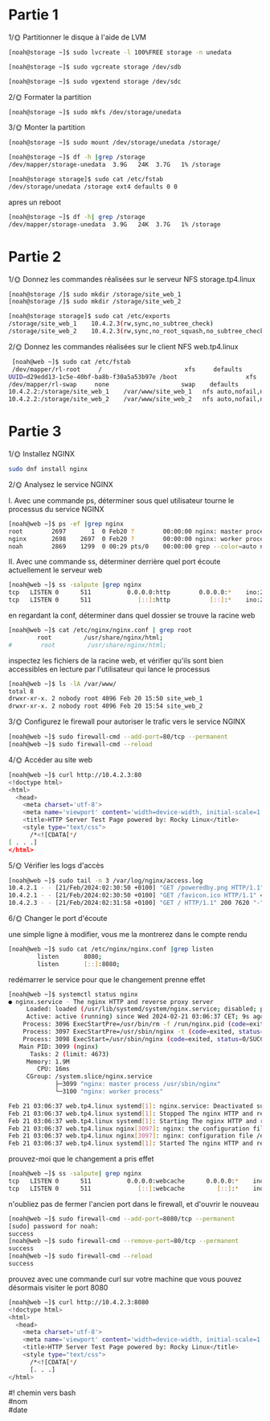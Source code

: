 # Partie 1

1/🌞 Partitionner le disque à l'aide de LVM
```bash
[noah@storage ~]$ sudo lvcreate -l 100%FREE storage -n unedata
```

```bash
[noah@storage ~]$ sudo vgcreate storage /dev/sdb
```

```bash
[noah@storage ~]$ sudo vgextend storage /dev/sdc
```

2/🌞 Formater la partition

```bash
[noah@storage ~]$ sudo mkfs /dev/storage/unedata
```

3/🌞 Monter la partition

```bash
[noah@storage ~]$ sudo mount /dev/storage/unedata /storage/
```

```bash
[noah@storage ~]$ df -h |grep /storage
/dev/mapper/storage-unedata  3.9G   24K  3.7G   1% /storage
```

```bash
[noah@storage storage]$ sudo cat /etc/fstab
/dev/storage/unedata /storage ext4 defaults 0 0
```

apres un reboot
```bash
[noah@storage ~]$ df -h| grep /storage
/dev/mapper/storage-unedata  3.9G   24K  3.7G   1% /storage
```
# Partie 2

1/🌞 Donnez les commandes réalisées sur le serveur NFS storage.tp4.linux
```bash
[noah@storage /]$ sudo mkdir /storage/site_web_1
[noah@storage /]$ sudo mkdir /storage/site_web_2

[noah@storage storage]$ sudo cat /etc/exports
/storage/site_web_1    10.4.2.3(rw,sync,no_subtree_check)
/storage/site_web_2    10.4.2.3(rw,sync,no_root_squash,no_subtree_check)
```
2/🌞 Donnez les commandes réalisées sur le client NFS web.tp4.linux
```bash
 [noah@web ~]$ sudo cat /etc/fstab
 /dev/mapper/rl-root     /                       xfs     defaults        0 0
UUID=d29edd13-1c5e-40bf-ba8b-f30a5a53b97e /boot                   xfs     defaults        0 0
/dev/mapper/rl-swap     none                    swap    defaults        0 0
10.4.2.2:/storage/site_web_1    /var/www/site_web_1   nfs auto,nofail,noatime,nolock,intr,tcp,actimeo=1800 0 0
10.4.2.2:/storage/site_web_2    /var/www/site_web_2   nfs auto,nofail,noatime,nolock,intr,tcp,actimeo=1800 0 0
```

# Partie 3

1/🌞 Installez NGINX

```bash
sudo dnf install nginx
```

2/🌞 Analysez le service NGINX

I. Avec une commande ps, déterminer sous quel utilisateur tourne le processus du service NGINX
```bash
[noah@web ~]$ ps -ef |grep nginx
root        2697       1  0 Feb20 ?        00:00:00 nginx: master process /usr/sbin/nginx
nginx       2698    2697  0 Feb20 ?        00:00:00 nginx: worker process
noah        2869    1299  0 00:29 pts/0    00:00:00 grep --color=auto nginx
```
II. Avec une commande ss, déterminer derrière quel port écoute actuellement le serveur web
```bash
[noah@web ~]$ ss -salpute |grep nginx
tcp   LISTEN 0      511          0.0.0.0:http        0.0.0.0:*    ino:29049 sk:49 cgroup:/system.slice/nginx.service <->
tcp   LISTEN 0      511             [::]:http           [::]:*    ino:29050 sk:4c cgroup:/system.slice/nginx.service v6only:1 <->
```
en regardant la conf, déterminer dans quel dossier se trouve la racine web
```bash
[noah@web ~]$ cat /etc/nginx/nginx.conf | grep root
        root         /usr/share/nginx/html;
#        root         /usr/share/nginx/html;
```

inspectez les fichiers de la racine web, et vérifier qu'ils sont bien accessibles en lecture par l'utilisateur qui lance le processus
```bash
[noah@web ~]$ ls -lA /var/www/
total 8
drwxr-xr-x. 2 nobody root 4096 Feb 20 15:50 site_web_1
drwxr-xr-x. 2 nobody root 4096 Feb 20 15:54 site_web_2
```

3/🌞 Configurez le firewall pour autoriser le trafic vers le service NGINX

```bash
[noah@web ~]$ sudo firewall-cmd --add-port=80/tcp --permanent
[noah@web ~]$ sudo firewall-cmd --reload
```

4/🌞 Accéder au site web

```bash
[noah@web ~]$ curl http://10.4.2.3:80
<!doctype html>
<html>
  <head>
    <meta charset='utf-8'>
    <meta name='viewport' content='width=device-width, initial-scale=1'>
    <title>HTTP Server Test Page powered by: Rocky Linux</title>
    <style type="text/css">
      /*<![CDATA[*/
[ . . .]
</html>
```

5/🌞 Vérifier les logs d'accès

```bash
[noah@web ~]$ sudo tail -n 3 /var/log/nginx/access.log
10.4.2.1 - - [21/Feb/2024:02:30:50 +0100] "GET /poweredby.png HTTP/1.1" 200 368 "http://10.4.2.3/" "Mozilla/5.0 (Windows NT 10.0; Win64; x64; rv:122.0) Gecko/20100101 Firefox/122.0" "-"
10.4.2.1 - - [21/Feb/2024:02:30:50 +0100] "GET /favicon.ico HTTP/1.1" 404 3332 "http://10.4.2.3/" "Mozilla/5.0 (Windows NT 10.0; Win64; x64; rv:122.0) Gecko/20100101 Firefox/122.0" "-"
10.4.2.3 - - [21/Feb/2024:02:31:58 +0100] "GET / HTTP/1.1" 200 7620 "-" "curl/7.76.1" "-"
```

6/🌞 Changer le port d'écoute

une simple ligne à modifier, vous me la montrerez dans le compte rendu

```bash
[noah@web ~]$ sudo cat /etc/nginx/nginx.conf |grep listen
        listen       8080;
        listen       [::]:8080;
```
redémarrer le service pour que le changement prenne effet

```bash
[noah@web ~]$ systemctl status nginx
● nginx.service - The nginx HTTP and reverse proxy server
     Loaded: loaded (/usr/lib/systemd/system/nginx.service; disabled; preset: disabled)
     Active: active (running) since Wed 2024-02-21 03:06:37 CET; 9s ago
    Process: 3096 ExecStartPre=/usr/bin/rm -f /run/nginx.pid (code=exited, status=0/SUCCESS)
    Process: 3097 ExecStartPre=/usr/sbin/nginx -t (code=exited, status=0/SUCCESS)
    Process: 3098 ExecStart=/usr/sbin/nginx (code=exited, status=0/SUCCESS)
   Main PID: 3099 (nginx)
      Tasks: 2 (limit: 4673)
     Memory: 1.9M
        CPU: 16ms
     CGroup: /system.slice/nginx.service
             ├─3099 "nginx: master process /usr/sbin/nginx"
             └─3100 "nginx: worker process"

Feb 21 03:06:37 web.tp4.linux systemd[1]: nginx.service: Deactivated successfully.
Feb 21 03:06:37 web.tp4.linux systemd[1]: Stopped The nginx HTTP and reverse proxy server.
Feb 21 03:06:37 web.tp4.linux systemd[1]: Starting The nginx HTTP and reverse proxy server...
Feb 21 03:06:37 web.tp4.linux nginx[3097]: nginx: the configuration file /etc/nginx/nginx.conf syntax is ok
Feb 21 03:06:37 web.tp4.linux nginx[3097]: nginx: configuration file /etc/nginx/nginx.conf test is successful
Feb 21 03:06:37 web.tp4.linux systemd[1]: Started The nginx HTTP and reverse proxy server.
```

prouvez-moi que le changement a pris effet

```bash
[noah@web ~]$ ss -salpute| grep nginx
tcp   LISTEN 0      511          0.0.0.0:webcache      0.0.0.0:*    ino:33264 sk:54 cgroup:/system.slice/nginx.service <->
tcp   LISTEN 0      511             [::]:webcache         [::]:*    ino:33265 sk:55 cgroup:/system.slice/nginx.service v6only:1 <->
```

n'oubliez pas de fermer l'ancien port dans le firewall, et d'ouvrir le nouveau

```bash
[noah@web ~]$ sudo firewall-cmd --add-port=8080/tcp --permanent
[sudo] password for noah:
success
[noah@web ~]$ sudo firewall-cmd --remove-port=80/tcp --permanent
success
[noah@web ~]$ sudo firewall-cmd --reload
success
```

prouvez avec une commande curl sur votre machine que vous pouvez désormais visiter le port 8080

```bash
[noah@web ~]$ curl http://10.4.2.3:8080
<!doctype html>
<html>
  <head>
    <meta charset='utf-8'>
    <meta name='viewport' content='width=device-width, initial-scale=1'>
    <title>HTTP Server Test Page powered by: Rocky Linux</title>
    <style type="text/css">
      /*<![CDATA[*/
      [. . .]
</html>
```

#! chemin vers bash  
#nom  
#date